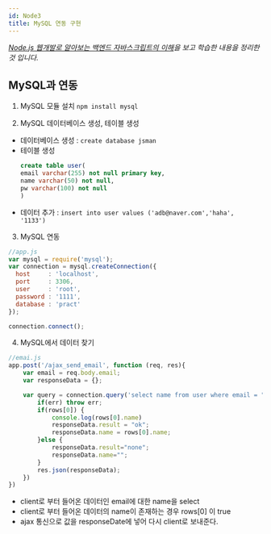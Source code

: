 ```yaml
---
id: Node3
title: MySQL 연동 구현
---
```

_[Node.js 웹개발로 알아보는 백엔드 자바스크립트의 이해](https://www.inflearn.com/course/node-js-%EC%9B%B9%EA%B0%9C%EB%B0%9C)을 보고 학습한 내용을 정리한 것 입니다._

## MySQL과 연동
1. MySQL 모듈 설치
`npm install mysql`

2. MySQL 데이터베이스 생성, 테이블 생성
- 데이터베이스 생성 : `create database jsman`
- 테이블 생성 
    ```sql
    create table user(
    email varchar(255) not null primary key,
    name varchar(50) not null,
    pw varchar(100) not null
    )
    ```
- 데이터 추가 : `insert into user values ('adb@naver.com','haha', '1133')`

3. MySQL 연동
```js
//app.js
var mysql = require('mysql');
var connection = mysql.createConnection({
  host     : 'localhost',
  port     : 3306,
  user     : 'root',
  password : '1111',
  database : 'pract'
});

connection.connect();
```

4. MySQL에서 데이터 찾기
```js
//emai.js
app.post('/ajax_send_email', function (req, res){
    var email = req.body.email;
    var responseData = {};

    var query = connection.query('select name from user where email = "' + email +'"', function(err, rows) {
        if(err) throw err;
        if(rows[0]) {
            console.log(rows[0].name)
            responseData.result = "ok";
            responseData.name = rows[0].name;
        }else {
            responseData.result="none";
            responseData.name="";
        }
        res.json(responseData);
    })
})
```
- client로 부터 들어온 데이터인 email에 대한 name을 select
- client로 부터 들어온 데이터의 name이 존재하는 경우 rows[0] 이 true
- ajax 통신으로 값을 responseDate에 넣어 다시 client로 보내준다.

